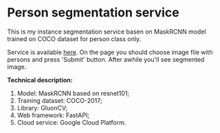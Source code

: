 # Person segmentation service
This is my instance segmentation service basen on MaskRCNN model trained on COCO dataset for person class only.

Service is available [here](https://person-segmentation-j6ql7uq6xa-ez.a.run.app/predict). On the page you should choose image file with persons and press 'Submit' button. After awhile you'll see segmented image.

**Technical description:**
1. Model: MaskRCNN based on resnet101;
2. Training dataset: COCO-2017;
3. Library: GluonCV;
4. Web framework: FastAPI;
5. Cloud service: Google Cloud Platform.
